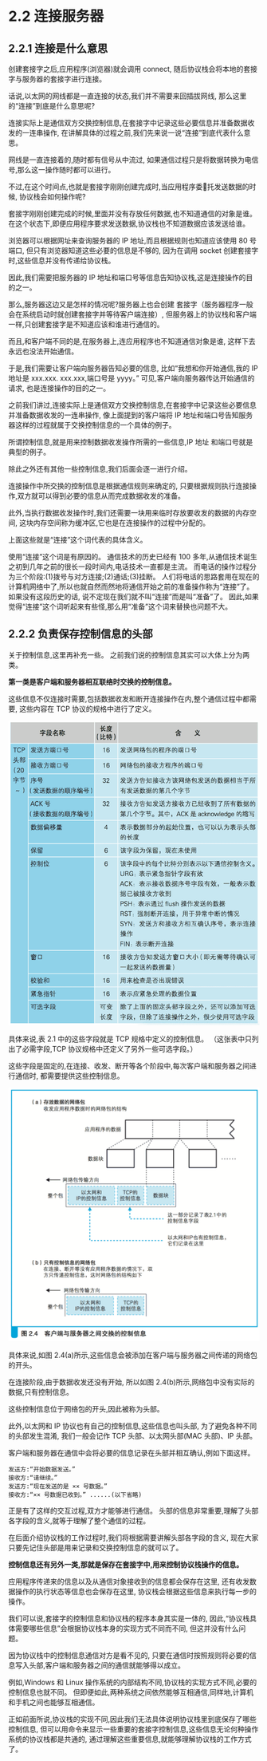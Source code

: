 # 2.2 连接服务器

## 2.2.1 连接是什么意思

创建套接字之后,应用程序(浏览器)就会调用 connect,
随后协议栈会将本地的套接字与服务器的套接字进行连接。

话说,以太网的网线都是一直连接的状态,我们并不需要来回插拔网线,
那么这里的“连接”到底是什么意思呢?

连接实际上是通信双方交换控制信息,在套接字中记录这些必要信息并准备数据收发的一连串操作,
在讲解具体的过程之前,我们先来说一说“连接”到底代表什么意思。

网线是一直连接着的,随时都有信号从中流过,
如果通信过程只是将数据转换为电信号,那么这一操作随时都可以进行。

不过,在这个时间点,也就是套接字刚刚创建完成时,当应用程序委􏰀托发送数据的时候,
协议栈会如何操作呢?

套接字刚刚创建完成的时候,里面并没有存放任何数据,也不知道通信的对象是谁。
在这个状态下,即便应用程序要求发送数据,协议栈也不知道数据应该发送给谁。

浏览器可以根据网址来查询服务器的 IP 地址,而且根据规则也知道应该使用 80 号端口,
但只有浏览器知道这些必要的信息是不够的,
因为在调用 socket 创建套接字时,这些信息并没有传递给协议栈。

因此,我们需要把服务器的 IP 地址和端口号等信息告知协议栈,这是连接操作的目的之一。

那么,服务器这边又是怎样的情况呢?服务器上也会创建
套接字（服务器程序一般会在系统启动时就创建套接字并等待客户端连接）,
但服务器上的协议栈和客户端一样,只创建套接字是不知道应该和谁进行通信的。

而且,和客户端不同的是,在服务器上,连应用程序也不知道通信对象是谁,
这样下去永远也没法开始通信。

于是,我们需要让客户端向服务器告知必要的信息,
比如“我想和你开始通信,我的 IP 地址是 xxx.xxx. xxx.xxx,端口号是 yyyy。”
可见,客户端向服务器传达开始通信的请求, 也是连接操作的目的之一。

之前我们讲过,连接实际上是通信双方交换控制信息,在套接字中记录这些必要信息并准备数据收发的一连串操作,
像上面提到的客户端将 IP 地址和端口号告知服务器这样的过程就属于交换控制信息的一个具体的例子。

所谓控制信息,就是用来控制数据收发操作所需的一些信息,IP 地址 和端口号就是典型的例子。

除此之外还有其他一些控制信息,我们后面会逐一进行介绍。

连接操作中所交换的控制信息是根据通信规则来确定的, 
只要根据规则执行连接操作,双方就可以得到必要的信息从而完成数据收发的准备。

此外,当执行数据收发操作时,我们还需要一块用来临时存放要收发的数据的内存空间,
这块内存空间称为缓冲区,它也是在连接操作的过程中分配的。

上面这些就是“连接”这个词代表的具体含义。

使用“连接”这个词是有原因的。
通信技术的历史已经有 100 多年,从通信技术诞生之初到几年之前的很长一段时间内,电话技术一直都是主流。 
而电话的操作过程分为三个阶段:(1)拨号与对方连接;(2)通话;(3)挂断。
人们将电话的思路套用在现在的计算机网络中了,所以也就自然而然地将通信开始之前的准备操作称为“连接”了。
如果没有这段历史的话, 说不定现在我们就不叫“连接”而是叫“准备”了。
因此,如果觉得“连接”这个词听起来有些怪,那么用“准备”这个词来替换也问题不大。

## 2.2.2 负责保存控制信息的头部

关于控制信息,这里再补充一些。
之前我们说的控制信息其实可以大体上分为两类。

**第一类是客户端和服务器相互联络时交换的控制信息。**

这些信息不仅连接时需要,包括数据收发和断开连接操作在内,整个通信过程中都需要, 
这些内容在 TCP 协议的规格中进行了定义。

![表 2.1 TCP 头部格式](images/2.1.tb.png)    

具体来说,表 2.1 中的这些字段就是 TCP 规格中定义的控制信息。
（这张表中只列出了必需字段,TCP 协议规格中还定义了另外一些可选字段。）

这些字段是固定的,在连接、收发、断开等各个阶段中,每次客户端和服务器之间进行通信时,
都需要提供这些控制信息。

![图 2.4 客户端与服务器之间交换的控制信息](images/2.4.png)

具体来说,如图 2.4(a)所示,这些信息会被添加在客户端与服务器之间传递的网络包的开头。

在连接阶段,由于数据收发还没有开始, 
所以如图 2.4(b)所示,网络包中没有实际的数据,只有控制信息。

这些控制信息位于网络包的开头,因此被称为头部。

此外,以太网和 IP 协议也有自己的控制信息,这些信息也叫头部,
为了避免各种不同的头部发生混淆, 
我们一般会记作 TCP 头部、以太网头部(MAC 头部)、IP 头部。

客户端和服务器在通信中会将必要的信息记录在头部并相互确认,例如下面这样。

    发送方:“开始数据发送。” 
    接收方:“请继续。” 
    发送方:“现在发送的是 ×× 号数据。” 
    接收方:“×× 号数据已收到。” ......(以下省略)

正是有了这样的交互过程,双方才能够进行通信。
头部的信息非常重要,理解了头部各字段的含义,就等于理解了整个通信的过程。

在后面介绍协议栈的工作过程时,我们将根据需要讲解头部各字段的含义,
现在大家只要先记住头部是用来记录和交换控制信息的就可以了。

**控制信息还有另外一类,那就是保存在套接字中,用来控制协议栈操作的信息。**

应用程序传递来的信息以及从通信对象接收到的信息都会保存在这里,
还有收发数据操作的执行状态等信息也会保存在这里,
协议栈会根据这些信息来执行每一步的操作。

我们可以说,套接字的控制信息和协议栈的程序本身其实是一体的,
因此,“协议栈具体需要哪些信息”会根据协议栈本身的实现方式不同而不同,
但这并没有什么问题。

因为协议栈中的控制信息通信对方是看不见的,
只要在通信时按照规则将必要的信息写入头部,客户端和服务器之间的通信就能够得以成立。

例如,Windows 和 Linux 操作系统的内部结构不同,协议栈的实现方式不同,必要的控制信息也就不同。
但即便如此,两种系统之间依然能够互相通信,同样地,计算机和手机之间也能够互相通信。

正如前面所说,协议栈的实现不同,因此我们无法具体说明协议栈里到底保存了哪些控制信息,
但可以用命令来显示一些重要的套接字控制信息,这些信息无论何种操作系统的协议栈都是共通的,
通过理解这些重要信息,就能够理解协议栈的工作方式了。